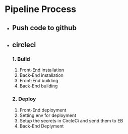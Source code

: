 # Pipeline Process

- ## Push code to github
- ## circleci
  ### 1. Build
  1.  Front-End installation
  2.  Back-End installation
  3.  Front-End building
  4.  Back-End building
  ### 2. Deploy
  1. Front-End deployment
  2. Setting env for deployment
  3. Setup the secrets in CircleCi and send them to EB
  4. Back-End Deplyment

